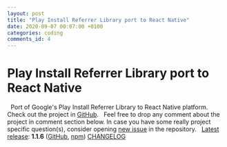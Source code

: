 ```yaml
---
layout: post
title: "Play Install Referrer Library port to React Native"
date: 2020-09-07 00:07:00 +0100
categories: coding
comments_id: 4
---
```


# Play Install Referrer Library port to React Native
&nbsp;
Port of Google's Play Install Referrer Library to React Native platform. Check out the project in [GitHub](https://github.com/ugi/play-install-referrer-react-native).
&nbsp;
Feel free to drop any comment about the project in comment section below. In case you have some really project specific question(s), consider opening [new issue](https://github.com/ugi/play-install-referrer-react-native/issues/new/choose) in the repository.
&nbsp;
<ins>Latest release</ins>: **1.1.6** ([GitHub](https://github.com/uerceg/play-install-referrer-react-native/releases/tag/v1.1.6), [npm](https://www.npmjs.com/package/react-native-play-install-referrer))
[CHANGELOG](https://github.com/uerceg/play-install-referrer-react-native/blob/master/CHANGELOG.md)
